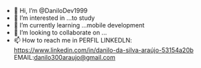 - 👋 Hi, I’m @DaniloDev1999
- 👀 I’m interested in ...to study
- 🌱 I’m currently learning ...mobile development
- 💞️ I’m looking to collaborate on ...
- 📫 How to reach me in
PERFIL LINKEDLN: https://www.linkedin.com/in/danilo-da-silva-araújo-53154a20b
EMAIL:danilo300araujo@gmail.com
<!---
DaniloDev1999/DaniloDev1999 is a ✨ special ✨ repository because its `README.md` (this file) appears on your GitHub profile.
You can click the Preview link to take a look at your changes.
--->
